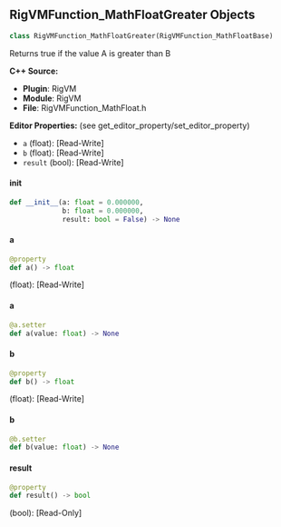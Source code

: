 ## RigVMFunction_MathFloatGreater Objects

```python
class RigVMFunction_MathFloatGreater(RigVMFunction_MathFloatBase)
```

Returns true if the value A is greater than B

**C++ Source:**

- **Plugin**: RigVM
- **Module**: RigVM
- **File**: RigVMFunction_MathFloat.h

**Editor Properties:** (see get_editor_property/set_editor_property)

- ``a`` (float):  [Read-Write]
- ``b`` (float):  [Read-Write]
- ``result`` (bool):  [Read-Write]

<a id="unreal.RigVMFunction_MathFloatGreater.__init__"></a>

#### __init__

```python
def __init__(a: float = 0.000000,
             b: float = 0.000000,
             result: bool = False) -> None
```

<a id="unreal.RigVMFunction_MathFloatGreater.a"></a>

#### a

```python
@property
def a() -> float
```

(float):  [Read-Write]

<a id="unreal.RigVMFunction_MathFloatGreater.a"></a>

#### a

```python
@a.setter
def a(value: float) -> None
```

<a id="unreal.RigVMFunction_MathFloatGreater.b"></a>

#### b

```python
@property
def b() -> float
```

(float):  [Read-Write]

<a id="unreal.RigVMFunction_MathFloatGreater.b"></a>

#### b

```python
@b.setter
def b(value: float) -> None
```

<a id="unreal.RigVMFunction_MathFloatGreater.result"></a>

#### result

```python
@property
def result() -> bool
```

(bool):  [Read-Only]

<a id="unreal.RigUnit_MathFloatGreater"></a>